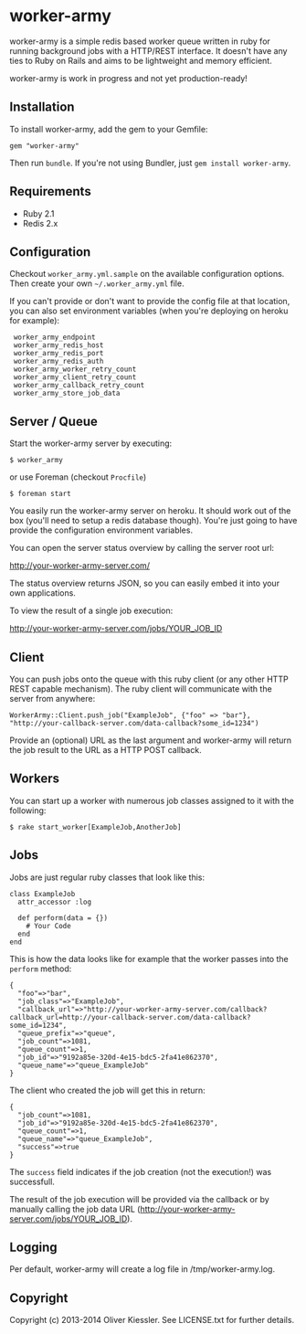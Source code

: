 # worker-army

worker-army is a simple redis based worker queue written in ruby for running background jobs with a HTTP/REST interface. It doesn't have any ties to Ruby on Rails and aims to be lightweight and memory efficient.

worker-army is work in progress and not yet production-ready!

## Installation

To install worker-army, add the gem to your Gemfile:

    gem "worker-army"

Then run `bundle`. If you're not using Bundler, just `gem install worker-army`.

## Requirements

* Ruby 2.1
* Redis 2.x

## Configuration

Checkout `worker_army.yml.sample` on the available configuration options. Then create your own `~/.worker_army.yml` file.

If you can't provide or don't want to provide the config file at that location, you can also set environment variables (when you're deploying on heroku for example):

     worker_army_endpoint
     worker_army_redis_host
     worker_army_redis_port
     worker_army_redis_auth
     worker_army_worker_retry_count
     worker_army_client_retry_count
     worker_army_callback_retry_count
     worker_army_store_job_data

## Server / Queue

Start the worker-army server by executing:

    $ worker_army
    
or use Foreman (checkout `Procfile`)

    $ foreman start

You easily run the worker-army server on heroku. It should work out of the box (you'll need to setup a redis database though). You're just going to have provide the configuration environment variables.

You can open the server status overview by calling the server root url:

http://your-worker-army-server.com/

The status overview returns JSON, so you can easily embed it into your own applications.

To view the result of a single job execution:

http://your-worker-army-server.com/jobs/YOUR_JOB_ID

## Client

You can push jobs onto the queue with this ruby client (or any other HTTP REST capable mechanism). The ruby client will communicate with the server from anywhere:

    WorkerArmy::Client.push_job("ExampleJob", {"foo" => "bar"}, "http://your-callback-server.com/data-callback?some_id=1234")

Provide an (optional) URL as the last argument and worker-army will return the job result to the URL as a HTTP POST callback.

## Workers

You can start up a worker with numerous job classes assigned to it with the following:

    $ rake start_worker[ExampleJob,AnotherJob]

## Jobs

Jobs are just regular ruby classes that look like this:

    class ExampleJob
      attr_accessor :log
      
      def perform(data = {})
        # Your Code
      end
    end
    
This is how the data looks like for example that the worker passes into the `perform` method:

    {
      "foo"=>"bar",
      "job_class"=>"ExampleJob",
      "callback_url"=>"http://your-worker-army-server.com/callback?callback_url=http://your-callback-server.com/data-callback?some_id=1234",
      "queue_prefix"=>"queue",
      "job_count"=>1081,
      "queue_count"=>1,
      "job_id"=>"9192a85e-320d-4e15-bdc5-2fa41e862370",
      "queue_name"=>"queue_ExampleJob"
    }

The client who created the job will get this in return:

    {
      "job_count"=>1081,
      "job_id"=>"9192a85e-320d-4e15-bdc5-2fa41e862370",
      "queue_count"=>1,
      "queue_name"=>"queue_ExampleJob",
      "success"=>true
    }
    
The `success` field indicates if the job creation (not the execution!) was successfull.

The result of the job execution will be provided via the callback or by manually calling the job data URL (http://your-worker-army-server.com/jobs/YOUR_JOB_ID).

## Logging

Per default, worker-army will create a log file in /tmp/worker-army.log.

## Copyright

Copyright (c) 2013-2014 Oliver Kiessler. See LICENSE.txt for further details.

